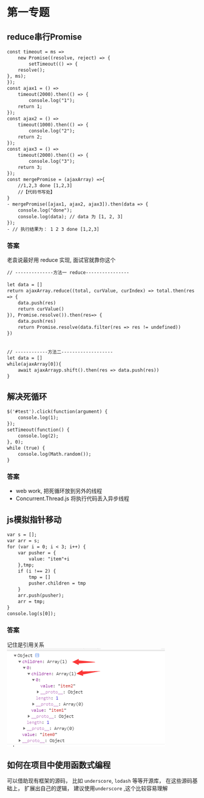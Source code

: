 # 第一专题


## reduce串行Promise
```
const timeout = ms =>
    new Promise((resolve, reject) => {
        setTimeout(() => {
    resolve();
}, ms);
});
const ajax1 = () =>
    timeout(2000).then(() => {
        console.log("1");
    return 1;
});
const ajax2 = () =>
    timeout(1000).then(() => {
        console.log("2");
    return 2;
});
const ajax3 = () =>
    timeout(2000).then(() => {
        console.log("3");
    return 3;
});
const mergePromise = (ajaxArray) =>{
    //1,2,3 done [1,2,3]
    //【代码书写处】
}
- mergePromise([ajax1, ajax2, ajax3]).then(data => {
    console.log("done");
    console.log(data); // data 为 [1, 2, 3]
});
- // 执行结果为： 1 2 3 done [1,2,3]
```

### 答案
老袁说最好用 reduce 实现, 面试官就靠你这个

```
// --------------方法一 reduce----------------

let data = []
return ajaxArray.reduce((total, curValue, curIndex) => total.then(res => {
    data.push(res)
    return curValue()
}), Promise.resolve()).then(res=> {
    data.push(res)
    return Promise.resolve(data.filter(res => res != undefined))
})


// ------------方法二-------------------
let data = []
while(ajaxArray[0]){
    await ajaxArrayp.shift().then(res => data.push(res))
}

```


## 解决死循环

```
$('#test').click(function(argument) {
    console.log(1);
});
setTimeout(function() {
    console.log(2);
}, 0);
while (true) {
    console.log(Math.random());
}
```

### 答案
* web work, 把死循环放到另外的线程
* Concurrent.Thread.js 将执行代码丢入异步线程



## js模拟指针移动
```
var s = [];
var arr = s;
for (var i = 0; i < 3; i++) {
    var pusher = {
        value: "item"+i
    },tmp;
    if (i !== 2) {
        tmp = []
        pusher.children = tmp
    }
    arr.push(pusher);
    arr = tmp;
}
console.log(s[0]);
```

### 答案
记住是引用关系
![](md_imgs/adress.png)





## 如何在项目中使用函数式编程

可以借助现有框架的源码， 比如 `underscore`, `lodash` 等等开源库， 在这些源码基础上， 扩展出自己的逻辑， 建议使用`underscore` ,这个比较容易理解




